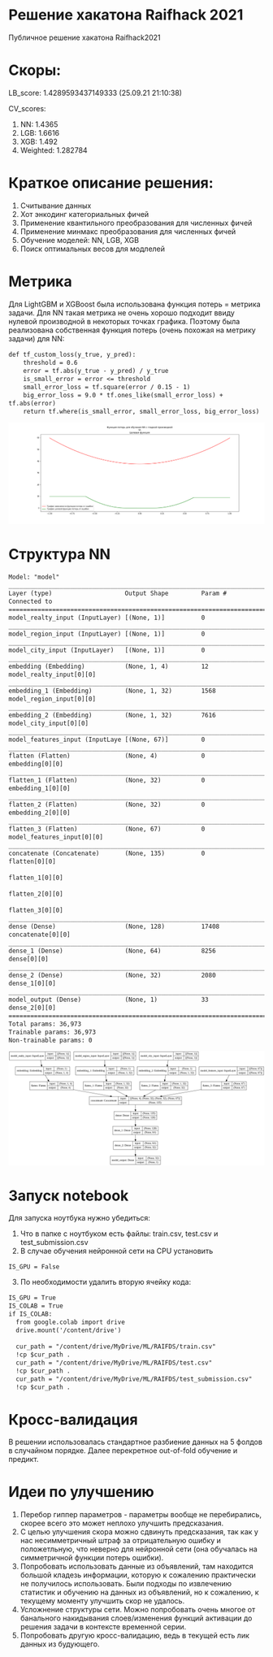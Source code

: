 # Решение хакатона Raifhack 2021
Публичное решение хакатона Raifhack2021

# Скоры:
LB_score: 1.4289593437149333 (25.09.21 21:10:38)

CV_scores:
1) NN: 1.4365
2) LGB: 1.6616
3) XGB: 1.492
4) Weighted: 1.282784
    
# Краткое описание решения:

1) Считывание данных
2) Хот энкодинг категориальных фичей
3) Применение квантильного преобразования для численных фичей
4) Применение минмакс преобразования для численных фичей
5) Обучение моделей: NN, LGB, XGB
6) Поиск оптимальных весов для модлелей

# Метрика
Для LightGBM и XGBoost была использована функция потерь = метрика задачи. Для NN такая метрика не очень хорошо подходит ввиду нулевой производной в некоторых точках графика. Поэтому была реализована собственная функция потерь (очень похожая на метрику задачи) для NN:

```
def tf_custom_loss(y_true, y_pred):     
    threshold = 0.6     
    error = tf.abs(y_true - y_pred) / y_true
    is_small_error = error <= threshold     
    small_error_loss = tf.square(error / 0.15 - 1)    
    big_error_loss = 9.0 * tf.ones_like(small_error_loss) + tf.abs(error)    
    return tf.where(is_small_error, small_error_loss, big_error_loss)
```
![Loss pic](loss_pic.png?raw=true "График функции потерь Vs Метрика задачи")

# Структура NN

```
Model: "model"
__________________________________________________________________________________________________
Layer (type)                    Output Shape         Param #     Connected to                     
==================================================================================================
model_realty_input (InputLayer) [(None, 1)]          0                                            
__________________________________________________________________________________________________
model_region_input (InputLayer) [(None, 1)]          0                                            
__________________________________________________________________________________________________
model_city_input (InputLayer)   [(None, 1)]          0                                            
__________________________________________________________________________________________________
embedding (Embedding)           (None, 1, 4)         12          model_realty_input[0][0]         
__________________________________________________________________________________________________
embedding_1 (Embedding)         (None, 1, 32)        1568        model_region_input[0][0]         
__________________________________________________________________________________________________
embedding_2 (Embedding)         (None, 1, 32)        7616        model_city_input[0][0]           
__________________________________________________________________________________________________
model_features_input (InputLaye [(None, 67)]         0                                            
__________________________________________________________________________________________________
flatten (Flatten)               (None, 4)            0           embedding[0][0]                  
__________________________________________________________________________________________________
flatten_1 (Flatten)             (None, 32)           0           embedding_1[0][0]                
__________________________________________________________________________________________________
flatten_2 (Flatten)             (None, 32)           0           embedding_2[0][0]                
__________________________________________________________________________________________________
flatten_3 (Flatten)             (None, 67)           0           model_features_input[0][0]       
__________________________________________________________________________________________________
concatenate (Concatenate)       (None, 135)          0           flatten[0][0]                    
                                                                 flatten_1[0][0]                  
                                                                 flatten_2[0][0]                  
                                                                 flatten_3[0][0]                  
__________________________________________________________________________________________________
dense (Dense)                   (None, 128)          17408       concatenate[0][0]                
__________________________________________________________________________________________________
dense_1 (Dense)                 (None, 64)           8256        dense[0][0]                      
__________________________________________________________________________________________________
dense_2 (Dense)                 (None, 32)           2080        dense_1[0][0]                    
__________________________________________________________________________________________________
model_output (Dense)            (None, 1)            33          dense_2[0][0]                    
==================================================================================================
Total params: 36,973
Trainable params: 36,973
Non-trainable params: 0
```
![Loss pic](model.png?raw=true "Модель нейронной сети")



# Запуск notebook
Для запуска ноутбука нужно убедиться:
1) Что в папке с ноутбуком есть файлы: train.csv, test.csv и test_submission.csv
2) В случае обучения нейронной сети на CPU установить 

```
IS_GPU = False
```

3) По необходимости удалить вторую ячейку кода:

```
IS_GPU = True
IS_COLAB = True
if IS_COLAB:
  from google.colab import drive
  drive.mount('/content/drive')
  
  cur_path = "/content/drive/MyDrive/ML/RAIFDS/train.csv"
  !cp $cur_path .
  cur_path = "/content/drive/MyDrive/ML/RAIFDS/test.csv"
  !cp $cur_path .
  cur_path = "/content/drive/MyDrive/ML/RAIFDS/test_submission.csv"
  !cp $cur_path .
```

# Кросс-валидация

В решении использовалась стандартное разбиение данных на 5 фолдов в случайном порядке. Далее перекретное out-of-fold обучение и предикт.

# Идеи по улучшению

1) Перебор гиппер параметров - параметры вообще не перебирались, скорее всего это может неплохо улучшить предсказания.
2) С целью улучшения скора можно сдвинуть предсказания, так как у нас несимметричный штраф за отрицательную ошибку и положетльную, что неверно для нейронной сети (она обучалась на симметричной функции потерь ошибки).
3) Попробовать использовать данные из объявлений, там находится большой кладезь информации, которую к сожалению практически не получилось использовать. Были подходы по извлечению статистик и обучению на данных из объявлений, но к сожалению, к текущему моменту улучшить скор не удалось.
4) Усложнение структуры сети. Можно попробовать очень многое от банального накидывания слоев/изменения функций активации до решения задачи в контексте временной серии.
5) Попробовать другую кросс-валидацию, ведь в текущей есть лик данных из будующего.

